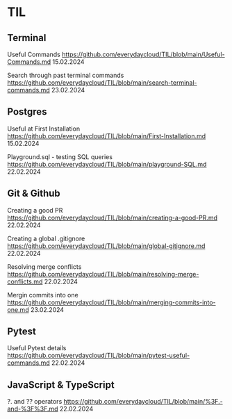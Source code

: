 # TIL

## Terminal 

Useful Commands
https://github.com/everydaycloud/TIL/blob/main/Useful-Commands.md 15.02.2024

Search through past terminal commands
https://github.com/everydaycloud/TIL/blob/main/search-terminal-commands.md 23.02.2024

## Postgres

Useful at First Installation
https://github.com/everydaycloud/TIL/blob/main/First-Installation.md 15.02.2024

Playground.sql - testing SQL queries
https://github.com/everydaycloud/TIL/blob/main/playground-SQL.md 22.02.2024

## Git & Github

Creating a good PR
https://github.com/everydaycloud/TIL/blob/main/creating-a-good-PR.md 22.02.2024

Creating a global .gitignore
https://github.com/everydaycloud/TIL/blob/main/global-gitignore.md 22.02.2024

Resolving merge conflicts
https://github.com/everydaycloud/TIL/blob/main/resolving-merge-conflicts.md 22.02.2024

Mergin commits into one
https://github.com/everydaycloud/TIL/blob/main/merging-commits-into-one.md 23.02.2024

## Pytest

Useful Pytest details
https://github.com/everydaycloud/TIL/blob/main/pytest-useful-commands.md 22.02.2024

## JavaScript & TypeScript

?. and ?? operators
https://github.com/everydaycloud/TIL/blob/main/%3F.-and-%3F%3F.md 22.02.2024
